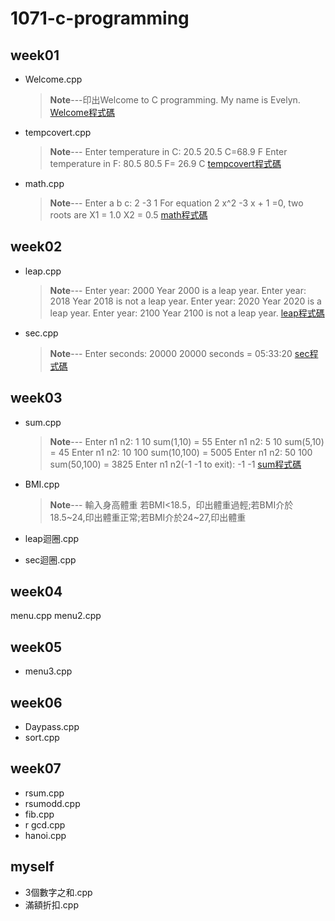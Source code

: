 # 1071-c-programming

## week01
* Welcome.cpp
  >**Note**---印出Welcome to C programming.
  >			 My name is Evelyn.
[Welcome程式碼](https://github.com/Evelyn05/1071-c-programming/blob/master/W01/welcome.cpp)


* tempcovert.cpp
  >**Note**---
  >Enter temperature in C: 20.5
  >20.5 C=68.9 F
  >Enter temperature in F: 80.5
  >80.5 F= 26.9 C
  >[tempcovert程式碼](https://github.com/Evelyn05/1071-c-programming/blob/master/W01/tempconvert.cpp)


* math.cpp
  > **Note**---
  > Enter a b c: 2 -3 1
  >  For equation 2 x^2 -3 x + 1 =0, two roots are 
  > X1 = 1.0 
  > X2 = 0.5
  > [math程式碼](https://github.com/Evelyn05/1071-c-programming/blob/master/W01/math.cpp)


## week02

  * leap.cpp
    >**Note**---
    Enter year: 2000 
    Year 2000 is a leap year.
    Enter year: 2018 Year 
    2018 is not a leap year.
    Enter year: 2020
    Year 2020 is a leap year.
    Enter year: 2100
    Year 2100 is not a leap year.
    [ leap程式碼](https://github.com/Evelyn05/1071-c-programming/blob/master/W02/leap.cpp)
    
  * sec.cpp
    >**Note**---
    Enter seconds: 20000 
    20000 seconds = 05:33:20
   [ sec程式碼](https://github.com/Evelyn05/1071-c-programming/blob/master/W02/sec.cpp)
     
  
## week03
  * sum.cpp
    >**Note**---
    Enter n1 n2: 1 10
    sum(1,10) = 55
    Enter n1 n2: 5 10 
    sum(5,10) = 45
    Enter n1 n2: 10 100 
    sum(10,100) = 5005 
    Enter n1 n2: 50 100 
    sum(50,100) = 3825 
    Enter n1 n2(-1 -1 to exit): -1 -1
   [ sum程式碼](https://github.com/Evelyn05/1071-c-programming/blob/master/W03/sum.cpp)  
    
  * BMI.cpp
    >**Note**---
    輸入身高體重
    若BMI<18.5，印出體重過輕;若BMI介於18.5~24,印出體重正常;若BMI介於24~27,印出體重
    
  * leap迴圈.cpp
  * sec迴圈.cpp 
  
## week04
  menu.cpp
  menu2.cpp 
  
## week05
  * menu3.cpp
  
 
 
## week06
 * Daypass.cpp
 * sort.cpp

## week07
  * rsum.cpp
  * rsumodd.cpp
  * fib.cpp
  * r gcd.cpp
  * hanoi.cpp
## myself
  * 3個數字之和.cpp
  * 滿額折扣.cpp
<!--stackedit_data:
eyJoaXN0b3J5IjpbLTE0ODgyNzg0NjQsMTUzNDEwNDg0MCwxND
I0NjUzOTk0LDczMzQwOTc3NywxNjk5NTc5OTE0LC05MDQwNDk0
MTIsLTIwNTE0Mjk3ODEsLTMzNzk1ODg5OV19
-->